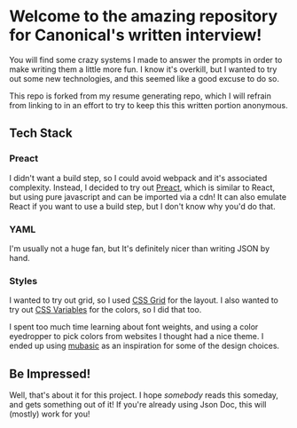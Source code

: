 # Welcome to the amazing repository for Canonical's written interview!

You will find some crazy systems I made to answer the prompts in order to make writing them a little more fun. I know it's overkill, but I wanted to try out some new technologies, and this seemed like a good excuse to do so.

This repo is forked from my resume generating repo, which I will refrain from linking to in an effort to try to keep this this written portion anonymous.

## Tech Stack

### Preact
I didn't want a build step, so I could avoid webpack and it's associated complexity. Instead, I decided to try out [Preact](https://preactjs.com/), which is similar to React, but using pure javascript and can be imported via a cdn! It can also emulate React if you want to use a build step, but I don't know why you'd do that.

### YAML
I'm usually not a huge fan, but It's definitely nicer than writing JSON by hand.

### Styles
I wanted to try out grid, so I used [CSS Grid](https://developer.mozilla.org/en-US/docs/Web/CSS/CSS_Grid_Layout) for the layout. I also wanted to try out [CSS Variables](https://developer.mozilla.org/en-US/docs/Web/CSS/Using_CSS_variables) for the colors, so I did that too.

I spent too much time learning about font weights, and using a color eyedropper to pick colors from websites I thought had a nice theme. I ended up using [mubasic](https://www.mubasic.com/) as an inspiration for some of the design choices.


## Be Impressed!

Well, that's about it for this project. I hope _somebody_ reads this someday, and gets something out of it! If you're already using Json Doc, this will (mostly) work for you!
